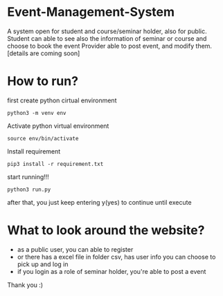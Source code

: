 # Event-Management-System
A system open for student and course/seminar holder, also for public.
Student can able to see also the information of seminar or course and choose to book the event
Provider able to post event, and modify them.
[details are coming soon]

# How to run?
first create python cirtual environment
```
python3 -m venv env
```
Activate python virtual environment
```
source env/bin/activate
```
Install requirement
```
pip3 install -r requirement.txt
```
start running!!!
```
python3 run.py
```
after that, you just keep entering y(yes) to continue until execute

# What to look around the website?
* as a public user, you can able to register
* or there has a excel file in folder csv, has user info you can choose to pick up and log in
* if you login as a role of seminar holder, you're able to post a event

Thank you :)
